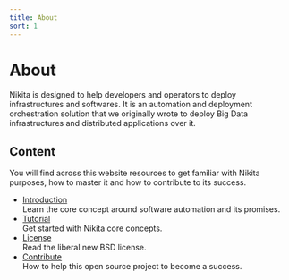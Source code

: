 ```yaml
---
title: About
sort: 1
---
```


# About

Nikita is designed to help developers and operators to deploy infrastructures and softwares. It is an automation and deployment orchestration solution that we originally wrote to deploy Big Data infrastructures and distributed applications over it.

## Content

You will find across this website resources to get familiar with Nikita purposes, how to master it and how to contribute to its success.

* [Introduction](/about/introduction)   
  Learn the core concept around software automation and its promises.
* [Tutorial](/about/tutorial)   
  Get started with Nikita core concepts.
* [License](/about/license)   
  Read the liberal new BSD license.
* [Contribute](/about/contribute)   
  How to help this open source project to become a success.
